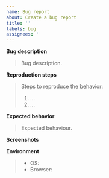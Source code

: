 ```yaml
---
name: Bug report
about: Create a bug report
title: ''
labels: bug
assignees: ''
---
```


**Bug description**
> Bug description.

**Reproduction steps**
> Steps to reproduce the behavior:
> 1. ...
> 2. ...

**Expected behavior**
> Expected behaviour.

**Screenshots**

**Environment**
> - OS:
> - Browser: 

